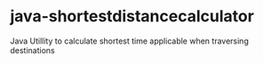 # java-shortestdistancecalculator
Java Utillity to calculate shortest time applicable when traversing destinations
